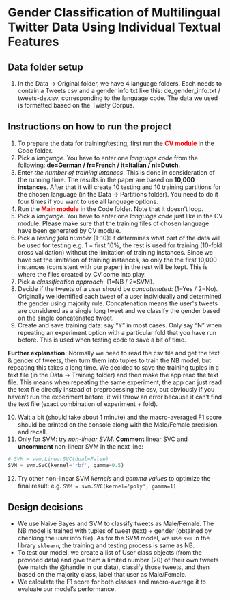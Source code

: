 # Gender Classification of Multilingual Twitter Data Using Individual Textual Features
## Data folder setup
1. In the Data -> Original folder, we have 4 language folders. Each needs to contain a Tweets csv and a gender info txt like this: de_gender_info.txt / tweets-de.csv, corresponding to the language code. The data we used is formatted based on the Twisty Corpus.
## Instructions on how to run the project
1. To prepare the data for training/testing, first run the **<span style="color:red;">CV module</span>** in the Code folder.
2. Pick a *language*. You have to enter one *language code* from the following:
**de=German / fr=French / it=Italian / nl=Dutch**.
3. Enter *the number of training intances*. This is done in consideration of the running time. The results in the paper are based on **10,000 instances**. After that it will create 10 testing and 10 training partitions for the chosen language (in the Data -> Partitions folder). You need to do it four times if you want to use all language options.
4. Run the **<span style="color:red;">Main module</span>** in the Code folder. Note that it doesn’t loop.
5. Pick a *language*. You have to enter one *language code* just like in the CV module. Please make sure that the training files of chosen language have been generated by CV module.
6. Pick a *testing fold number* (1-10): it determines what part of the data will be used for testing e.g. 1 = first 10%, the rest is used for training (10-fold cross validation) without the limitation of training instances. Since we have set the limitation of training instances, so only the the first 10,000 instances (consistent with our paper) in the rest will be kept. This is where the files created by CV come into play.
7. Pick a *classification approach*: (1=NB / 2=SVM).
8. Decide if the tweets of a user should be *concatenated*: (1=Yes / 2=No). Originally we identified each tweet of a user individually and determined the gender using majority rule. Concatenation means the user's tweets are considered as a single long tweet and we classify the gender based on the single concatenated tweet.
9. Create and save training data: say “Y” in most cases. Only say “N” when repeating an experiment option with a particular fold that you have run before. This is used when testing code to save a bit of time.

**Further explanation:** 
Normally we need to read the csv file and get the text & gender of tweets, then turn them into tuples to train the NB model, but repeating this takes a long time. We decided to save the training tuples in a text file (in the Data -> Training folder) and then make the app read the text file. This means when repeating the same experiment, the app can just read the text file directly instead of preprocessing the csv, but obviously if you haven’t run the experiment before, it will throw an error because it can’t find the text file (exact combination of experiment + fold).

10. Wait a bit (should take about 1 minute) and the macro-averaged F1 score should be printed on the console along with the Male/Female precision and recall.
11. Only for SVM: try *non-linear SVM*. **Comment** linear SVC and **uncomment** non-linear SVM in the next line:
```python
# SVM = svm.LinearSVC(dual=False)
SVM = svm.SVC(kernel='rbf', gamma=0.5)
```
12. Try other non-linear SVM *kernels* and *gamma values* to optimize the final result: e.g.  `SVM = svm.SVC(kernel='poly', gamma=1)`

## Design decisions
- We use Naive Bayes and SVM to classify tweets as Male/Female. The NB model is trained with tuples of tweet (text) + gender (obtained by checking the user info file). As for the SVM model, we use `svm` in the library `sklearn`, the training and testing process is same as NB.
- To test our model, we create a list of User class objects (from the provided data) and give them a limited number (20) of their own tweets (we match the @handle in our data), classify those
tweets, and then based on the majority class, label that user as Male/Female.
- We calculate the F1 score for both classes and macro-average it to evaluate our model’s performance.